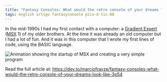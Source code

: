 ```yaml
---
title: "Fantasy Consoles: What would the retro console of your dreams look like?"
tags: english artigo fantasyconsole pico-8 tic-80
---
```


In the mid-1990s I had my first contact with a computer: a [Gradient Expert](https://en.wikipedia.org/wiki/Gradiente_Expert) ([MSX](https://en.wikipedia.org/wiki/MSX) 1) of my older brothers. At the time it was already an old computer but I had a lot of fun. And it was in this computer that I wrote my first lines of code, using the BASIC language.

![Animation showing the startup of MSX and creating a very simple program](https://dev-to-uploads.s3.amazonaws.com/uploads/articles/891n93ixks0j2idfxtlt.gif) 

Read the full article at: https://dev.to/marciofrayze/fantasy-consoles-what-would-the-retro-console-of-your-dreams-look-like-3p54
